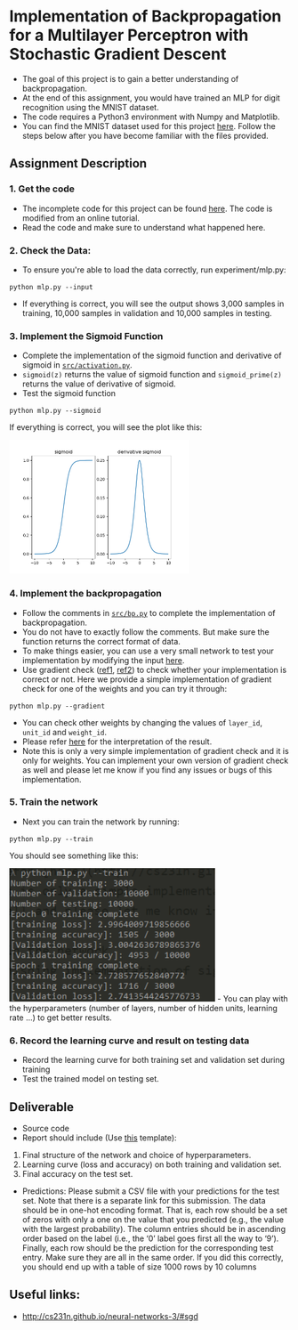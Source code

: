 # Implementation of Backpropagation for a Multilayer Perceptron with Stochastic Gradient Descent
- The goal of this project is to gain a better understanding of backpropagation.
- At the end of this assignment, you would have trained an MLP for digit recognition using the MNIST dataset.
- The code requires a Python3 environment with Numpy and Matplotlib.
- You can find the MNIST dataset used for this project [here](data/). Follow the steps below after you have become familiar with the files provided.

## Assignment Description
### 1. Get the code
- The incomplete code for this project can be found [here](stub/). The code is modified from an online tutorial.
- Read the code and make sure to understand what happened here.

### 2. Check the Data:
- To ensure you're able to load the data correctly, run experiment/mlp.py:

```
python mlp.py --input
```
- If everything is correct, you will see the output shows 3,000 samples in training, 10,000 samples in validation and 10,000 samples in testing.

### 3. Implement the Sigmoid Function
- Complete the implementation of the sigmoid function and derivative of sigmoid in [`src/activation.py`](project/src/activation.py).
- `sigmoid(z)` returns the value of sigmoid function and `sigmoid_prime(z)` returns the value of derivative of sigmoid.
- Test the sigmoid function

```
python mlp.py --sigmoid
```
If everything is correct, you will see the plot like this:

<img src = 'stub/siggs.png' height = '240px'>

### 4. Implement the backpropagation
- Follow the comments in [`src/bp.py`](assignment/src/bp.py) to complete the implementation of backpropagation.
- You do not have to exactly follow the comments. But make sure the function returns the correct format of data.
- To make things easier, you can use a very small network to test your implementation by modifying the input [here](https://github.ncsu.edu/qge2/ece542-2018fall/blob/master/project/01/assignment/experiment/mlp.py#L56).
- Use gradient check ([ref1](http://cs231n.github.io/neural-networks-3/#gradcheck), [ref2](http://ufldl.stanford.edu/wiki/index.php/Gradient_checking_and_advanced_optimization)) to check whether your implementation is correct or not. Here we provide a simple implementation of gradient check for one of the weights and you can try it through:

```
python mlp.py --gradient
```
- You can check other weights by changing the values of `layer_id`, `unit_id` and `weight_id`.
- Please refer [here](http://cs231n.github.io/neural-networks-3/#gradcheck) for the interpretation of the result.
- Note this is only a very simple implementation of gradient check and it is only for weights. You can implement your own version of gradient check as well and please let me know if you find any issues or bugs of this implementation.

### 5. Train the network
- Next you can train the network by running:

```
python mlp.py --train
```
You should see something like this:

<img src = 'stub/runn.png' height = '240px'>
- You can play with the hyperparameters (number of layers, number of hidden units, learning rate ...) to get better results.

### 6. Record the learning curve and result on testing data
- Record the learning curve for both training set and validation set during training
- Test the trained model on testing set.

## Deliverable
- Source code
- Report should include (Use [this](https://www.ieee.org/conferences/publishing/templates.html) template):
1. Final structure of the network and choice of hyperparameters.
2. Learning curve (loss and accuracy) on both training and validation set.
3. Final accuracy on the test set.

- Predictions: Please submit a CSV file with your predictions for the test set. Note that there is a separate link for this submission. The data should be in one-hot encoding format. That is, each row should be a set of zeros with only a one on the value that you predicted (e.g., the value with the largest probability). The column entries should be in ascending order based on the label (i.e., the ‘0’ label goes first all the way to ‘9’). Finally, each row should be the prediction for the corresponding test entry. Make sure they are all in the same order. If you did this correctly, you should end up with a table of size 1000 rows by 10 columns

## Useful links:
- http://cs231n.github.io/neural-networks-3/#sgd
